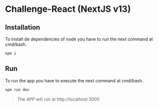 # Challenge-React (NextJS v13)

## Installation

To install de dependencies of node you have to run the next command at cmd/bash.

```cmd
npm i
```

## Run

To run the app you have to execute the next command at cmd/bash.

```cmd
npm run dev
```

> The APP will run at http://localhost:3000
